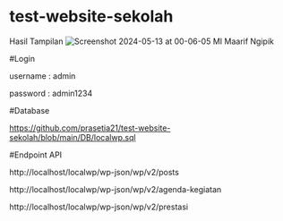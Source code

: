 # test-website-sekolah

Hasil Tampilan 
![Screenshot 2024-05-13 at 00-06-05 MI Maarif Ngipik](https://github.com/prasetia21/test-website-sekolah/assets/75926777/ccdea0a2-02ba-42e8-ac55-ead63c441eb5)

#Login

username : admin

password : admin1234


#Database

https://github.com/prasetia21/test-website-sekolah/blob/main/DB/localwp.sql

#Endpoint API

http://localhost/localwp/wp-json/wp/v2/posts

http://localhost/localwp/wp-json/wp/v2/agenda-kegiatan

http://localhost/localwp/wp-json/wp/v2/prestasi



